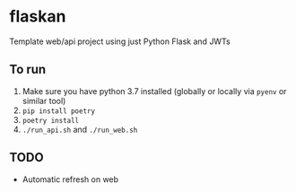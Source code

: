 # flaskan
Template web/api project using just Python Flask and JWTs

## To run

1) Make sure you have python 3.7 installed (globally or locally via `pyenv` or similar tool)
2) `pip install poetry`
3) `poetry install`
4) `./run_api.sh` and `./run_web.sh`

## TODO

* Automatic refresh on web
